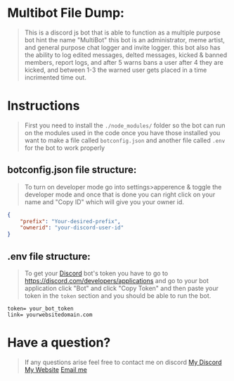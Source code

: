 # Multibot File Dump: 
> This is a discord js bot that is able to function as a multiple purpose bot hint the name "MultiBot" this bot is an administrator, meme artist, and general purpose chat logger and invite logger. this bot also has the ability to log edited messages, delted messages, kicked & banned members, report logs, and after 5 warns bans a user after 4 they are kicked, and between 1-3 the warned user gets placed in a time incrimented time out.

# Instructions
> First you need to install the `./node_modules/` folder so the bot can run on the modules used in the code once you have those installed you want to make a file called `botconfig.json` and another file called `.env` for the bot to work properly 

## botconfig.json file structure: 
> To turn on developer mode go into settings>apperence & toggle the developer mode and once that is done you can right click on your name and "Copy ID" which will give you your owner id.
```json
{
    "prefix": "Your-desired-prefix",
    "ownerid": "your-discord-user-id" 
}
```

## .env file structure: 
> To get your [Discord](https://discord.com/developers/applications/me) bot's token you have to go to https://discord.com/developers/applications and go to your bot application click "Bot" and click "Copy Token" and then paste your token in the `token` section and you should be able to run the bot. 
```
token= your_bot_token
link= yourwebsitedomain.com
```

# Have a question? 
> If any questions arise feel free to contact me on discord 
[My Discord](https://discord.gg/KVTZdZw)
[My Website](https://hunterswebdesigns.tk)
[Email me](https://mailto:cadmdtdev@gmail.com)
